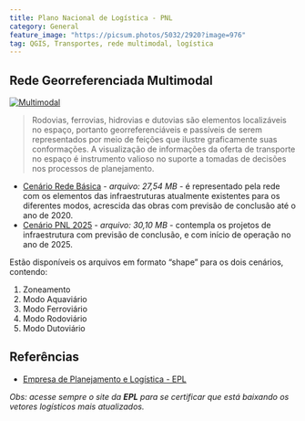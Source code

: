 ```yaml
---
title: Plano Nacional de Logística - PNL
category: General
feature_image: "https://picsum.photos/5032/2920?image=976"
tag: QGIS, Transportes, rede multimodal, logística
---
```

## Rede Georreferenciada Multimodal
[![Multimodal](https://github.com/geosaber/r4geo/raw/gh-pages/img/logistica_multimodal.png)](http://www.epl.gov.br/rede-georeferenciada)
>Rodovias, ferrovias, hidrovias e dutovias são elementos localizáveis no espaço, portanto georreferenciáveis e passíveis de serem representados por meio de feições que ilustre graficamente suas conformações.
>A visualização de informações da oferta de transporte no espaço é instrumento valioso no suporte a tomadas de decisões nos processos de planejamento.

- [Cenário Rede Básica](http://www.epl.gov.br/html/objects/_downloadblob.php?cod_blob=4930) - *arquivo: 27,54 MB* - é representado pela rede com os elementos das infraestruturas atualmente existentes para os diferentes modos, acrescida das obras com previsão de conclusão até o ano de 2020.
- [Cenário PNL 2025](http://www.epl.gov.br/html/objects/_downloadblob.php?cod_blob=4929) - *arquivo: 30,10 MB* - contempla os projetos de infraestrutura com previsão de conclusão, e com início de operação no ano de 2025.

Estão disponíveis os arquivos em formato “shape” para os dois cenários, contendo:
1. Zoneamento
2. Modo Aquaviário
3. Modo Ferroviário
4. Modo Rodoviário
5. Modo Dutoviário

## Referências
- [Empresa de Planejamento e Logística - EPL](http://www.epl.gov.br/rede-georeferenciada)

*Obs: acesse sempre o site da **EPL** para se certificar que está baixando os vetores logísticos mais atualizados.*
